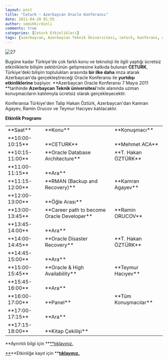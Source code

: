 ```yaml
---
layout: post
title: "Ceturk – Azerbaycan Oracle Konferansı"
date: 2011-04-20 01:55
author: semihkirdinli
comments: true
categories: [Ceturk Etkinlikleri]
tags: [azerbaycan, Azerbaycan Teknik Üniversitesi, ceturk, konferans, oracle, Seminer, Talip Hakan Öztürk]
---
```

![](http://semihkirdinli.files.wordpress.com/2011/10/27.jpg "27")

Bugüne kadar Türkiye'de çok farklı konu ve teknoloji ile ilgili yaptığı ücretsiz etkinliklerle bilişim sektörünün gelişmesine katkıda bulunan **CETURK**, Türkiye'deki bilişim toplulukları arasında **bir ilke daha** imza atarak Azerbaycan'da gerçekleştireceği Oracle Konferansı ile **yurtdışı etkinliklerine** başlıyor. **Azerbaycan Oracle Konferansı 7 Mayıs 2011 **tarihinde **Azerbaycan Teknik üniversitesi**'nde alanında uzman konuşmacıların katılımıyla ücretsiz olarak gerçekleşecektir.

Konferansa Türkiye'den Talip Hakan Öztürk, Azerbaycan'dan Kamran Agayev, Ramin Orucov ve Teymur Hacıyev katılacaktır.

**Etkinlik Programı**
<table width="567" border="0" cellspacing="0" cellpadding="0">
<tbody>
<tr>
<td valign="bottom">**Saat**</td>
<td valign="bottom">**Konu**</td>
<td valign="bottom">**Konuşmacı**</td>
</tr>
<tr>
<td valign="bottom">**10:00-10:15**</td>
<td valign="bottom">**CETURK**</td>
<td valign="bottom">**Mehmet ACA**</td>
</tr>
<tr>
<td valign="bottom">**10:15-11:00**</td>
<td valign="bottom">**Oracle Database Architecture**</td>
<td valign="bottom">**T. Hakan ÖZTÜRK**</td>
</tr>
<tr>
<td valign="bottom">**11:00-11:15**</td>
<td valign="bottom">**Ara**</td>
<td valign="bottom"></td>
</tr>
<tr>
<td valign="bottom">**11:15-12:00**</td>
<td valign="bottom">**RMAN (Backup and Recovery)**</td>
<td valign="bottom">**Kamran Agayev**</td>
</tr>
<tr>
<td valign="bottom">**12:00-13:00**</td>
<td valign="bottom">**Öğle Arası**</td>
<td valign="bottom"></td>
</tr>
<tr>
<td valign="bottom">**13:00-13:45**</td>
<td valign="bottom">**Career path to become Oracle Developer**</td>
<td valign="bottom">**Ramin ORUCOV**</td>
</tr>
<tr>
<td valign="bottom">**13:45-14:00**</td>
<td valign="bottom">**Ara**</td>
<td valign="bottom"></td>
</tr>
<tr>
<td valign="bottom">**14:00-14:45**</td>
<td valign="bottom">**Oracle Disaster Recovery**</td>
<td valign="bottom">**T. Hakan ÖZTÜRK**</td>
</tr>
<tr>
<td valign="bottom">**14:45-15:00**</td>
<td valign="bottom">**Ara**</td>
<td valign="bottom"></td>
</tr>
<tr>
<td valign="bottom">**15:00-15:45**</td>
<td valign="bottom">**Oracle &amp; High Availability**</td>
<td valign="bottom">**Teymur Hacıyev**</td>
</tr>
<tr>
<td valign="bottom">**15:45-16:00**</td>
<td valign="bottom">**Ara**</td>
<td valign="bottom"></td>
</tr>
<tr>
<td valign="bottom">**16:00-17:00**</td>
<td valign="bottom">**Panel**</td>
<td valign="bottom">**Tüm Konuşmacılar**</td>
</tr>
<tr>
<td valign="bottom">**17:00-17:15**</td>
<td valign="bottom">**Ara**</td>
<td valign="bottom"></td>
</tr>
<tr>
<td valign="bottom">**17:15-18:00**</td>
<td valign="bottom">**Kitap Çekilişi**</td>
<td valign="bottom"></td>
</tr>
</tbody>
</table>
**Ayrıntılı bilgi için **<a href="http://www.ceturk.com/ceturk-azerbaycan-oracle-konferansi" target="_blank">**tıklayınız.

**</a>**Etkinliğe kayıt için **<a href="http://forum.ceturk.com/etkinlikkayit.php" target="_blank">**tıklayınız.**</a>
